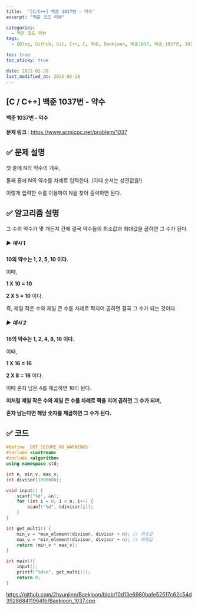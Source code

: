 ```yaml
---
title:  "[C/C++] 백준 1037번 - 약수"
excerpt: "백준 코드 리뷰"

categories:
  - 백준 코드 리뷰
tags:
  - [Blog, Github, Git, C++, C, 백준, Baekjoon, 백준1037, 백준_1037번, 1037번, c++_1037, 1037_c++]

toc: true
toc_sticky: true

date: 2022-02-28
last_modified_at: 2022-02-28
---
```


## [C / C++] 백준 1037번 - 약수

#### 백준 1037번 - 약수

**문제 링크** : <https://www.acmicpc.net/problem/1037>



## ✅ 문제 설명

첫 줄에 N의 약수의 개수,

둘째 줄에 N의 약수를 차례로 입력한다. (이때 순서는 상관없음!)

이렇게 입력한 수를 이용하여 N을 찾아 출력하면 된다.



## ✅ 알고리즘 설명

그 수의 약수가 몇 개든지 간에 결국 약수들의 최소값과 최대값을 곱하면 그 수가 된다.



##### ▶ 예시 1

**10의 약수는 1, 2, 5, 10 이다.**

이때, 

**1 X 10 = 10**

**2 X 5 = 10** 이다. 

즉, 제일 작은 수와 제일 큰 수를 차례로 짝지어 곱하면 결국 그 수가 되는 것이다.

 

##### ▶ 예시 2

**16의 약수는 1, 2, 4, 8, 16 이다.**

이때,

**1 X 16 = 16**

**2 X 8 = 16** 이다.

이때 혼자 남은 4를 제곱하면 16이 된다.



**이처럼 제일 작은 수와 제일 큰 수를 차례로 짝을 지어 곱하면 그 수가 되며,**

**혼자 남는다면 해당 숫자를 제곱하면 그 수가 된다.**



## ✅ 코드

```c++
#define _CRT_SECURE_NO_WARNINGS
#include <iostream>
#include <algorithm>
using namespace std;

int n, min_v, max_v;
int divisor[1000000];

void input() {
	scanf("%d", &n);
	for (int i = 0; i < n; i++) {
		scanf("%d", &divisor[i]);
	}
}

int get_multi() {
	min_v = *max_element(divisor, divisor + n); // 최솟값
	max_v = *min_element(divisor, divisor + n); // 최댓값
	return (min_v * max_v);
}

int main(){
	input();
	printf("%d\n", get_multi());
	return 0;
}
```

<https://github.com/2hyunjinn/Baekjoon/blob/10d13e6980bafe52517c62c54d392868411964fb/Baekjoon_1037.cpp>

